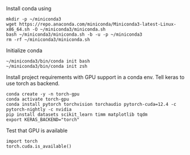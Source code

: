 Install conda using
```
mkdir -p ~/miniconda3
wget https://repo.anaconda.com/miniconda/Miniconda3-latest-Linux-x86_64.sh -O ~/miniconda3/miniconda.sh
bash ~/miniconda3/miniconda.sh -b -u -p ~/miniconda3
rm -rf ~/miniconda3/miniconda.sh
```

Initialize conda
```
~/miniconda3/bin/conda init bash
~/miniconda3/bin/conda init zsh
```

Install project requirements with GPU support in a conda env.
Tell keras to use torch as backend.
```
conda create -y -n torch-gpu
conda activate torch-gpu
conda install pytorch torchvision torchaudio pytorch-cuda=12.4 -c pytorch-nightly -c nvidia
pip install datasets scikit_learn timm matplotlib tqdm
export KERAS_BACKEND="torch"
```

Test that GPU is available
```{python}
import torch
torch.cuda.is_available()
```